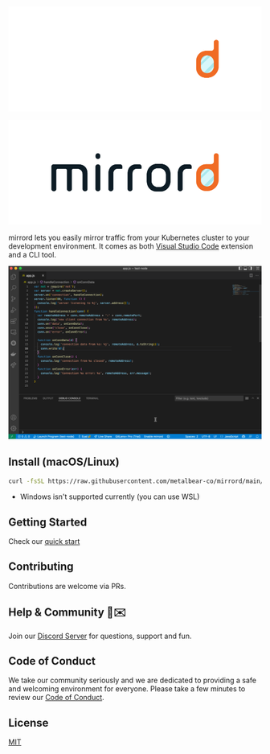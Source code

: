 <div align="center" width="70%">

![mirrord logo dark](./images/logo_dark.png#gh-dark-mode-only)

</div>

<div align="center" width="70%">

![mirrord logo light](./images/logo_light.png#gh-light-mode-only)

</div>

mirrord lets you easily mirror traffic from your Kubernetes cluster to your development environment. It comes as both [Visual Studio Code](https://code.visualstudio.com/) extension and a CLI tool.

<div align="center" width="70%">

![vs code demo gif](./images/demo.gif)

</div>

## Install (macOS/Linux)
```sh
curl -fsSL https://raw.githubusercontent.com/metalbear-co/mirrord/main/scripts/install.sh | bash
```

* Windows isn't supported currently (you can use WSL)

## Getting Started
Check our [quick start](https://mirrord.dev/docs/prologue/quick-start/)

## Contributing
Contributions are welcome via PRs.


## Help & Community 🎉✉️

Join our [Discord Server](https://discord.gg/J5YSrStDKD) for questions, support and fun. 

## Code of Conduct
We take our community seriously and we are dedicated to providing a safe and welcoming environment for everyone.
Please take a few minutes to review our [Code of Conduct](./CODE_OF_CONDUCT.md).

## License
[MIT](./LICENSE)
